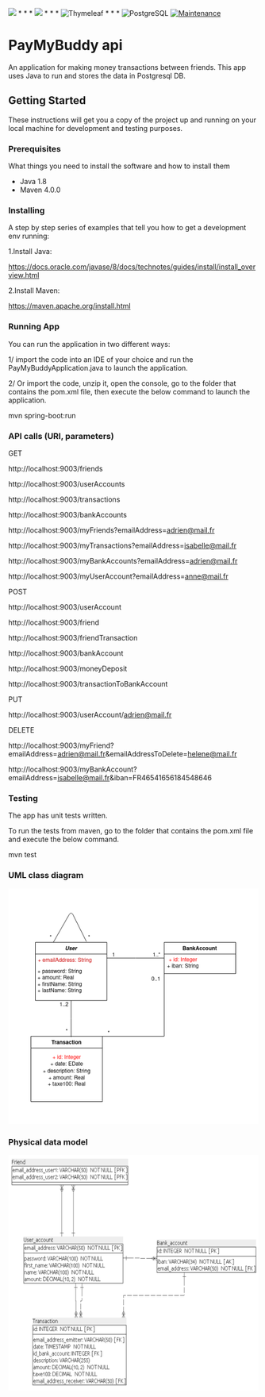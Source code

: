 <img src="https://img.shields.io/badge/java-%23ED8B00.svg?&style=for-the-badge&logo=java&logoColor=white"/> * * *  <img src="https://img.shields.io/badge/spring%20-%236DB33F.svg?&style=for-the-badge&logo=spring&logoColor=white"/> * * *  ![Thymeleaf](https://img.shields.io/badge/Thymeleaf-%23005C0F.svg?style=for-the-badge&logo=Thymeleaf&logoColor=white) * * *  ![PostgreSQL](https://img.shields.io/badge/PostgreSQL-316192?style=for-the-badge&logo=postgresql&logoColor=white)
[![Maintenance](https://img.shields.io/badge/Maintained%3F-yes-green.svg)](https://GitHub.com/Naereen/StrapDown.js/graphs/commit-activity)

# PayMyBuddy api
An application for making money transactions between friends.
This app uses Java to run and stores the data in Postgresql DB.

## Getting Started

These instructions will get you a copy of the project up and running on your local machine for development and testing purposes. 

### Prerequisites

What things you need to install the software and how to install them

- Java 1.8
- Maven 4.0.0

### Installing

A step by step series of examples that tell you how to get a development env running:

1.Install Java:

https://docs.oracle.com/javase/8/docs/technotes/guides/install/install_overview.html

2.Install Maven:

https://maven.apache.org/install.html

### Running App

You can run the application in two different ways:

1/ import the code into an IDE of your choice and run the PayMyBuddyApplication.java to launch the application.

2/ Or import the code, unzip it, open the console, go to the folder that contains the pom.xml file, then execute the below command to launch the application.

mvn spring-boot:run 

### API calls (URI, parameters)
GET

http://localhost:9003/friends

http://localhost:9003/userAccounts

http://localhost:9003/transactions

http://localhost:9003/bankAccounts

http://localhost:9003/myFriends?emailAddress=adrien@mail.fr

http://localhost:9003/myTransactions?emailAddress=isabelle@mail.fr

http://localhost:9003/myBankAccounts?emailAddress=adrien@mail.fr

http://localhost:9003/myUserAccount?emailAddress=anne@mail.fr


POST

http://localhost:9003/userAccount

http://localhost:9003/friend

http://localhost:9003/friendTransaction

http://localhost:9003/bankAccount

http://localhost:9003/moneyDeposit

http://localhost:9003/transactionToBankAccount


PUT

http://localhost:9003/userAccount/adrien@mail.fr


DELETE

http://localhost:9003/myFriend?emailAddress=adrien@mail.fr&emailAddressToDelete=helene@mail.fr

http://localhost:9003/myBankAccount?emailAddress=isabelle@mail.fr&iban=FR46541656184548646


### Testing
The app has unit tests written.

To run the tests from maven, go to the folder that contains the pom.xml file and execute the below command.

mvn test


### UML class diagram
![Alt text](ressources/class_diagram.png?raw=true "UML class diagram of PayMyBuddy")


### Physical data model
![Alt text](ressources/MPD.png?raw=true "Physical data model of PayMyBuddy")
